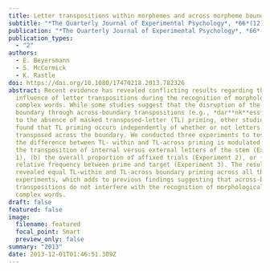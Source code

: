 ```yaml
---
title: Letter transpositions within morphemes and across morpheme boundaries
subtitle: "*The Quarterly Journal of Experimental Psychology*, *66*(12), 2389–2410."
publication: "*The Quarterly Journal of Experimental Psychology*, *66*(12), 2389–2410."
publication_types:
  - "2"
authors:
  - E. Beyersmann
  - S. McCormick
  - K. Rastle
doi: https://doi.org/10.1080/17470218.2013.782326
abstract: Recent evidence has revealed conflicting results regarding the
  influence of letter transpositions during the recognition of morphologically
  complex words. While some studies suggest that the disruption of the morpheme
  boundary through across-boundary transpositions (e.g., *dar**nk**ess*) leads
  to the absence of masked transposed-letter (TL) priming, other studies have
  found that TL priming occurs independently of whether or not letters have been
  transposed across the boundary. We conducted three experiments to test whether
  the difference between TL- within and TL-across priming is modulated by (a)
  the transposition of internal versus external letters of the stem (Experiment
  1), (b) the overall proportion of affixed trials (Experiment 2), or (c) the
  relative frequency between prime and target (Experiment 3). The results
  revealed equal TL-within and TL-across boundary priming across all three
  experiments, which adds to previous findings suggesting that across-boundary
  transpositions do not interfere with the recognition of morphologically
  complex words.
draft: false
featured: false
image:
  filename: featured
  focal_point: Smart
  preview_only: false
summary: "2013"
date: 2013-12-01T01:46:51.309Z
---
```

